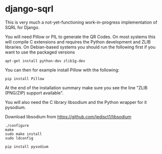 # django-sqrl

This is very much a not-yet-functioning work-in-progress implementation of SQRL
for Django.



You will need Pillow or PIL to generate the QR Codes. On most systems this will
compile C extensions and requires the Python development and ZLIB libraries. On
Debian-based systems you should run the following first if you want to use the
packaged versions

    apt-get install python-dev zlib1g-dev

You can then for example install Pillow with the following:

    pip install Pillow

At the end of the installation summary make sure you see the line
"ZLIB (PNG/ZIP) support available".



You will also need the C library libsodium and the Python wrapper for it
pysodium.

Download libsodium from https://github.com/jedisct1/libsodium

    ./configure
    make
    sudo make install
    sudo ldconfig

    pip install pysodium
